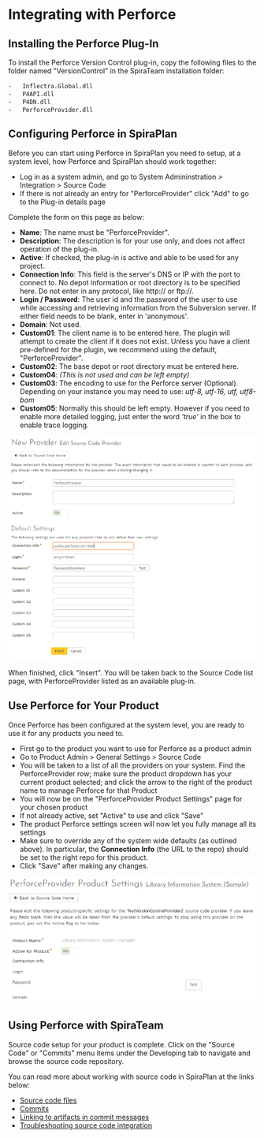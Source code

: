 # Integrating with Perforce

## Installing the Perforce Plug-In  
To install the Perforce Version Control plug-in, copy the following files to the folder named "VersionControl" in the SpiraTeam installation folder:
    
    -   Inflectra.Global.dll
    -   P4API.dll
    -   P4DN.dll
    -   PerforceProvider.dll

## Configuring Perforce in SpiraPlan
Before you can start using Perforce in SpiraPlan you need to setup, at a system level, how Perforce and SpiraPlan should work together: 

- Log in as a system admin, and go to System Admininstration > Integration > Source Code
- If there is not already an entry for "PerforceProvider" click "Add" to go to the Plug-in details page

Complete the form on this page as below:

-   **Name**: The name must be "PerforceProvider".
-   **Description**: The description is for your use only, and does not affect operation of the plug-in.
-   **Active**: If checked, the plug-in is active and able to be used for any project.
-   **Connection Info**: This field is the server's DNS or IP with the port to connect to. No depot information or root directory is to be specified here. Do not enter in any protocol, like http:// or ftp://.
-   **Login / Password**: The user id and the password of the user to use while accessing and retrieving information from the Subversion server. If either field needs to be blank, enter in 'anonymous'.
-   **Domain**: Not used.
-   **Custom01**: The client name is to be entered here. The plugin will attempt to create the client if it does not exist. Unless you have a client pre-defined for the plugin, we recommend using the default, "PerforceProvider".
-   **Custom02**: The base depot or root directory must be entered here.
-   **Custom04**: *(This is not used and can be left empty)*
-   **Custom03**: The encoding to use for the Perforce server (Optional). Depending on your instance you may need to use: *utf-8, utf-16, utf, utf8-bom*
-   **Custom05**: Normally this should be left empty. However if you need to enable more detailed logging, just enter the word *'true'* in the box to enable trace logging.

![](img/Integrating_with_Perforce_53.png)

When finished, click "Insert". You will be taken back to the Source Code list page, with PerforceProvider listed as an available plug-in.

## Use Perforce for Your Product
Once Perforce has been configured at the system level, you are ready to use it for any products you need to. 

- First go to the product you want to use for Perforce as a product admin
- Go to Product Admin > General Settings > Source Code
- You will be taken to a list of all the providers on your system. Find the PerforceProvider row; make sure the product dropdown has your current product selected; and click the arrow to the right of the product name to manage Perforce for that Product
- You will now be on the "PerforceProvider Product Settings" page for your chosen product
- If not already active, set "Active" to use and click "Save"
- The product Perforce settings screen will now let you fully manage all its settings
- Make sure to override any of the system wide defaults (as outlined above). In particular, the **Connection Info** (the URL to the repo) should be set to the right repo for this product.
- Click "Save" after making any changes.

![](img/Integrating_with_Perforce_54.png)


## Using Perforce with SpiraTeam
Source code setup for your product is complete. Click on the "Source Code" or "Commits" menu items under the Developing tab to navigate and browse the source code repository.

You can read more about working with source code in SpiraPlan at the links below:

- [Source code files](../../Spira-User-Manual/Source-Code/#source-code-file-list)
- [Commits](../../Spira-User-Manual/Commits/#commit-list)
- [Linking to artifacts in commit messages](../../Spira-User-Manual/Commits/#linking-to-artifacts-in-commit-messages)
- [Troubleshooting source code integration](../../Spira-User-Manual/Source-Code/#troubleshooting-source-code-integration)